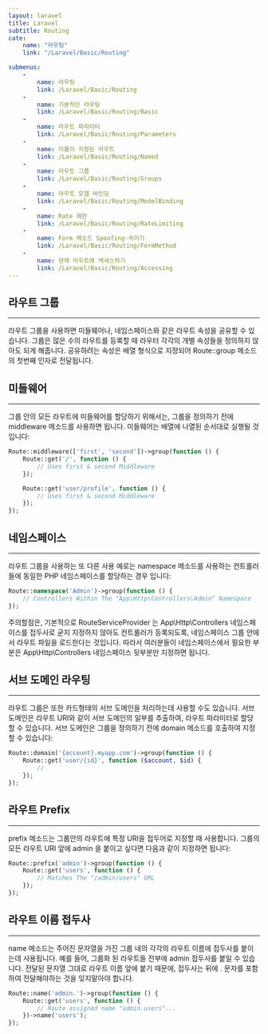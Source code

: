 ```yaml
---
layout: laravel
title: Laravel
subtitle: Routing
cate:
    name: "라우팅"
    link: "/Laravel/Basic/Routing"

submenus:
    -
        name: 라우팅
        link: /Laravel/Basic/Routing
    -
        name: 기본적인 라우팅
        link: /Laravel/Basic/Routing/Basic
    -
        name: 라우트 파라미터
        link: /Laravel/Basic/Routing/Parameters
    -
        name: 이름이 지정된 라우트
        link: /Laravel/Basic/Routing/Named
    -
        name: 라우트 그룹
        link: /Laravel/Basic/Routing/Groups
    -
        name: 라우트 모델 바인딩
        link: /Laravel/Basic/Routing/ModelBinding
    -
        name: Rate 제한
        link: /Laravel/Basic/Routing/RateLimiting
    -
        name: Form 메소드 Spoofing-속이기
        link: /Laravel/Basic/Routing/FormMethod
    -
        name: 현재 라우트에 엑세스하기
        link: /Laravel/Basic/Routing/Accessing
---
```


## 라우트 그룹
---

라우트 그룹을 사용하면 미들웨어나, 네임스페이스와 같은 라우트 속성을 공유할 수 있습니다.
그룹은 많은 수의 라우트를 등록할 때 라우터 각각의 개별 속성들을 정의하지 않아도 되게 해줍니다. 
공유하려는 속성은 배열 형식으로 지정되어 Route::group 메소드의 첫번째 인자로 전달됩니다.


## 미들웨어
---
그룹 안의 모든 라우트에 미들웨어를 할당하기 위해서는, 그룹을 정의하기 전에 middleware 메소드를 사용하면 됩니다. 미들웨어는 배열에 나열된 순서대로 실행될 것입니다:

```php
Route::middleware(['first', 'second'])->group(function () {
    Route::get('/', function () {
        // Uses first & second Middleware
    });

    Route::get('user/profile', function () {
        // Uses first & second Middleware
    });
});
```

## 네임스페이스
---
라우트 그룹을 사용하는 또 다른 사용 예로는 namespace 메소드를 사용하는 컨트롤러들에 동일한 PHP 네임스페이스를 할당하는 경우 입니다:

```php
Route::namespace('Admin')->group(function () {
    // Controllers Within The "App\Http\Controllers\Admin" Namespace
});
```

주의할점은, 기본적으로 RouteServiceProvider 는 App\Http\Controllers 네임스페이스를 접두사로 굳지 지정하지 않아도 컨트롤러가 등록되도록, 네임스페이스 그룹 안에서 라우트 파일을 로드한다는 것입니다. 따라서 여러분들이 네임스페이스에서 필요한 부분은 App\Http\Controllers 네임스페이스 뒷부분만 지정하면 됩니다.


## 서브 도메인 라우팅
---
라우트 그룹은 또한 카드형태의 서브 도메인을 처리하는데 사용할 수도 있습니다. 서브 도메인은 라우트 URI와 같이 서브 도메인의 일부를 추출하여, 라우트 파라미터로 할당할 수 있습니다. 서브 도메인은 그룹을 정의하기 전에 domain 메소드를 호출하여 지정할 수 있습니다:

```php
Route::domain('{account}.myapp.com')->group(function () {
    Route::get('user/{id}', function ($account, $id) {
        //
    });
});
```

## 라우트 Prefix
---
prefix 메소드는 그룹안의 라우트에 특정 URI을 접두어로 지정할 때 사용합니다. 그룹의 모든 라우트 URI 앞에 admin 을 붙이고 싶다면 다음과 같이 지정하면 됩니다:

```php
Route::prefix('admin')->group(function () {
    Route::get('users', function () {
        // Matches The "/admin/users" URL
    });
});
```

## 라우트 이름 접두사
---
name 메소드는 주어진 문자열을 가진 그룹 내의 각각의 라우트 이름에 접두사를 붙이는데 사용됩니다. 예를 들어, 그룹화 된 라우트들 전부에 admin 접두사를 붙일 수 있습니다. 전달된 문자열 그대로 라우트 이름 앞에 붙기 때문에, 접두사는 뒤에 . 문자를 포함하여 전달해야하는 것을 잊지말아야 합니다.

```php
Route::name('admin.')->group(function () {
    Route::get('users', function () {
        // Route assigned name "admin.users"...
    })->name('users');
});
```
